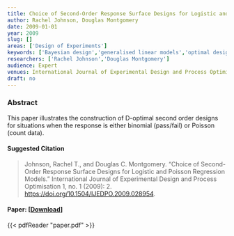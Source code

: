 ```yaml
---
title: Choice of Second-Order Response Surface Designs for Logistic and Poisson Regression Models
author: Rachel Johnson, Douglas Montgomery
date: 2009-01-01
year: 2009
slug: []
areas: ['Design of Experiments']
keywords: ['Bayesian design','generalised linear models','optimal design','response surface methods']
researchers: ['Rachel Johnson','Douglas Montgomery']
audience: Expert
venues: International Journal of Experimental Design and Process Optimisation
draft: no
---
```




### Abstract
This paper illustrates the construction of D-optimal second order designs for situations when the response is either binomial (pass/fail) or Poisson (count data).

#### Suggested Citation
> Johnson, Rachel T., and Douglas C. Montgomery. “Choice of Second-Order Response Surface Designs for Logistic and Poisson Regression Models.” International Journal of Experimental Design and Process Optimisation 1, no. 1 (2009): 2. https://doi.org/10.1504/IJEDPO.2009.028954.



#### Paper: [[Download](paper.pdf)]
{{< pdfReader "paper.pdf" >}}


